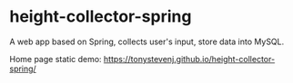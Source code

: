 # height-collector-spring
A web app based on Spring, collects user's input, store data into MySQL. 


Home page static demo: https://tonystevenj.github.io/height-collector-spring/
